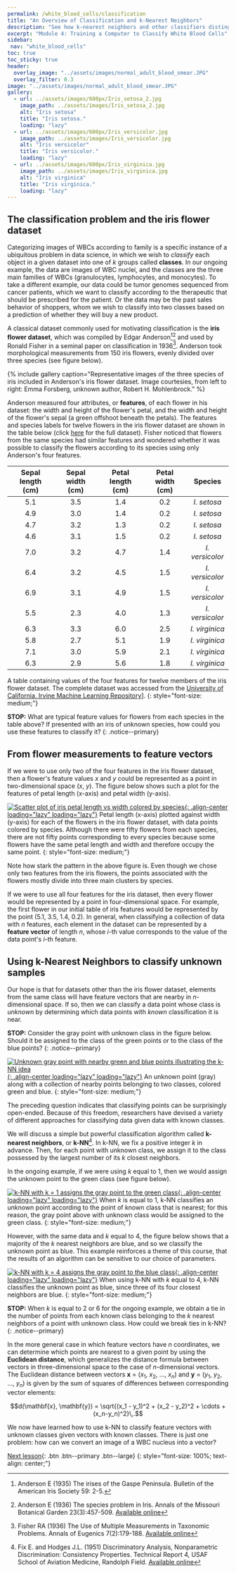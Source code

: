 ```yaml
---
permalink: /white_blood_cells/classification
title: "An Overview of Classification and k-Nearest Neighbors"
description: "See how k-nearest neighbors and other classifiers distinguish leukocyte types based on shape and intensity features."
excerpt: "Module 4: Training a Computer to Classify White Blood Cells"
sidebar:
 nav: "white_blood_cells"
toc: true
toc_sticky: true
header:
  overlay_image: "../assets/images/normal_adult_blood_smear.JPG"
  overlay_filter: 0.3
image: "../assets/images/normal_adult_blood_smear.JPG"
gallery:
  - url: ../assets/images/600px/Iris_setosa_2.jpg
    image_path: ../assets/images/Iris_setosa_2.jpg
    alt: "Iris setosa"
    title: "Iris setosa."
    loading: "lazy"
  - url: ../assets/images/600px/Iris_versicolor.jpg
    image_path: ../assets/images/Iris_versicolor.jpg
    alt: "Iris versicolor"
    title: "Iris versicolor."
    loading: "lazy"
  - url: ../assets/images/600px/Iris_virginica.jpg
    image_path: ../assets/images/Iris_virginica.jpg
    alt: "Iris virginica"
    title: "Iris virginica."
    loading: "lazy"
---
```


## The classification problem and the iris flower dataset

Categorizing images of WBCs according to family is a specific instance of a ubiquitous problem in data science, in which we wish to *classify* each object in a given dataset into one of *k* groups called **classes**. In our ongoing example, the data are images of WBC nuclei, and the classes are the three main families of WBCs (granulocytes, lymphocytes, and monocytes). To take a different example, our data could be tumor genomes sequenced from cancer patients, which we want to classify according to the therapeutic that should be prescribed for the patient. Or the data may be the past sales behavior of shoppers, whom we wish to classify into two classes based on a prediction of whether they will buy a new product.

A classical dataset commonly used for motivating classification is the **iris flower dataset**, which was compiled by Edgar Anderson[^Anderson1935][^Anderson1936] and used by Ronald Fisher in a seminal paper on classification in 1936[^Fisher1936]. Anderson took morphological measurements from 150 iris flowers, evenly divided over three species (see figure below).

{% include gallery caption="Representative images of the three species of iris included in Anderson's iris flower dataset. Image courtesies, from left to right: Emma Forsberg, unknown author, Robert H. Mohlenbrock." %}

Anderson measured four attributes, or **features**, of each flower in his dataset: the width and height of the flower's petal, and the width and height of the flower's sepal (a green offshoot beneath the petals). The features and species labels for twelve flowers in the iris flower dataset are shown in the table below (click [here](../downloads/iris.csv) for the full dataset). Fisher noticed that flowers from the same species had similar features and wondered whether it was possible to classify the flowers according to its species using only Anderson's four features.

| Sepal length (cm) | Sepal width (cm) | Petal length (cm) | Petal width (cm) | Species |
| :----: | :----: | :----: | :----: | :----: |
| 5.1 | 3.5 | 1.4 | 0.2 | *I. setosa* |
| 4.9 | 3.0 | 1.4 | 0.2 | *I. setosa* |
| 4.7 | 3.2 | 1.3 | 0.2 | *I. setosa* |
| 4.6 | 3.1 | 1.5 | 0.2 | *I. setosa* |
| 7.0 | 3.2 | 4.7 | 1.4 | *I. versicolor* |
| 6.4 | 3.2 | 4.5 | 1.5 | *I. versicolor* |
| 6.9 | 3.1 | 4.9 | 1.5 | *I. versicolor* |
| 5.5 | 2.3 | 4.0 | 1.3 | *I. versicolor* |
| 6.3 | 3.3 | 6.0 | 2.5 | *I. virginica* |
| 5.8 | 2.7 | 5.1 | 1.9 | *I. virginica* |
| 7.1 | 3.0 | 5.9 | 2.1 | *I. virginica* |
| 6.3 | 2.9 | 5.6 | 1.8 | *I. virginica* |

A table containing values of the four features for twelve members of the iris flower dataset. The complete dataset was accessed from the <a target="_blank" href="https://archive.ics.uci.edu/ml/datasets/iris">University of California, Irvine Machine Learning Repository</a>].
{: style="font-size: medium;"}

**STOP:** What are typical feature values for flowers from each species in the table above? If presented with an iris of unknown species, how could you use these features to classify it?
{: .notice--primary}

## From flower measurements to feature vectors

If we were to use only two of the four features in the iris flower dataset, then a flower's feature values *x* and *y* could be represented as a point in two-dimensional space (*x*, *y*). The figure below shows such a plot for the features of petal length (x-axis) and petal width (y-axis).

[![Scatter plot of iris petal length vs width colored by species](../assets/images/600px/iris_petal_data.png){: .align-center loading="lazy" loading="lazy"}](../assets/images/iris_petal_data.png)
Petal length (x-axis) plotted against width (y-axis) for each of the flowers in the iris flower dataset, with data points colored by species. Although there were fifty flowers from each species, there are not fifty points corresponding to every species because some flowers have the same petal length and width and therefore occupy the same point.
{: style="font-size: medium;"}

Note how stark the pattern in the above figure is. Even though we chose only two features from the iris flowers, the points associated with the flowers mostly divide into three main clusters by species.

If we were to use all four features for the iris dataset, then every flower would be represented by a point in four-dimensional space. For example, the first flower in our initial table of iris features would be represented by the point (5.1, 3.5, 1.4, 0.2). In general, when classifying a collection of data with *n* features, each element in the dataset can be represented by a **feature vector** of length *n*, whose *i*-th value corresponds to the value of the data point's *i*-th feature.

## Using k-Nearest Neighbors to classify unknown samples

Our hope is that for datasets other than the iris flower dataset, elements from the same class will have feature vectors that are nearby in *n*-dimensional space. If so, then we can classify a data point whose class is *unknown* by determining which data points with *known* classification it is near.

**STOP:** Consider the gray point with unknown class in the figure below. Should it be assigned to the class of the green points or to the class of the blue points?
{: .notice--primary}

[![Unknown gray point with nearby green and blue points illustrating the k-NN idea](../assets/images/600px/knn_neighborhood.png){: .align-center loading="lazy" loading="lazy"}](../assets/images/knn_neighborhood.png)
An unknown point (gray) along with a collection of nearby points belonging to two classes, colored green and blue.
{: style="font-size: medium;"}

The preceding question indicates that classifying points can be surprisingly open-ended. Because of this freedom, researchers have devised a variety of different approaches for classifying data given data with known classes.

We will discuss a simple but powerful classification algorithm called **k-nearest neighbors**, or **k-NN**[^FixHodges1951]. In k-NN, we fix a positive integer *k* in advance. Then, for each point with unknown class, we assign it to the class possessed by the largest number of its *k* closest neighbors.

In the ongoing example, if we were using *k* equal to 1, then we would assign the unknown point to the green class (see figure below).

[![k-NN with k = 1 assigns the gray point to the green class](../assets/images/600px/knn_neighborhood_k=1.png){: .align-center loading="lazy" loading="lazy"}](../assets/images/knn_neighborhood_k=1.png)
When *k* is equal to 1, k-NN classifies an unknown point according to the point of known class that is nearest; for this reason, the gray point above with unknown class would be assigned to the green class.
{: style="font-size: medium;"}

However, with the same data and *k* equal to 4, the figure below shows that a majority of the *k* nearest neighbors are blue, and so we classify the unknown point as blue. This example reinforces a theme of this course, that the results of an algorithm can be sensitive to our choice of parameters.

[![k-NN with k = 4 assigns the gray point to the blue class](../assets/images/600px/knn_neighborhood_k=4.png){: .align-center loading="lazy" loading="lazy"}](../assets/images/knn_neighborhood_k=4.png)
When using k-NN with *k* equal to 4, k-NN classifies the unknown point as blue, since three of its four closest neighbors are blue.
{: style="font-size: medium;"}

**STOP:** When *k* is equal to 2 or 6 for the ongoing example, we obtain a tie in the number of points from each known class belonging to the *k* nearest neighbors of a point with unknown class. How could we break ties in k-NN?
{: .notice--primary}

In the more general case in which feature vectors have *n* coordinates, we can determine which points are nearest to a given point by using the **Euclidean distance**, which generalizes the distance formula between vectors in three-dimensional space to the case of *n*-dimensional vectors. The Euclidean distance between vectors **x** = (*x*<sub>1</sub>, *x*<sub>2</sub>, ..., *x*<sub>*n*</sub>) and **y** = (*y*<sub>1</sub>, *y*<sub>2</sub>, ..., *y*<sub>*n*</sub>) is given by the sum of squares of differences between corresponding vector elements:

$$d(\mathbf{x}, \mathbf{y}) = \sqrt{(x_1 - y_1)^2 + (x_2 - y_2)^2 + \cdots + (x_n-y_n)^2}\,.$$

We now have learned how to use k-NN to classify feature vectors with unknown classes given vectors with known classes. There is just one problem: how can we convert an image of a WBC nucleus into a vector?

[Next lesson](shape_space){: .btn .btn--primary .btn--large}
{: style="font-size: 100%; text-align: center;"}

[^Anderson1935]: Anderson E (1935) The irises of the Gaspe Peninsula. Bulletin of the American Iris Society 59: 2-5.

[^Anderson1936]: Anderson E (1936) The species problem in Iris. Annals of the Missouri Botanical Garden 23(3):457-509. [Available online](https://www.jstor.org/stable/2394164?origin=crossref)

[^Fisher1936]: Fisher RA (1936) The Use of Multiple Measurements in Taxonomic Problems. Annals of Eugenics 7(2):179-188. [Available online](https://doi.org/10.1111/j.1469-1809.1936.tb02137.x)

[^FixHodges1951]: Fix E. and Hodges J.L. (1951) Discriminatory Analysis, Nonparametric Discrimination: Consistency Properties. Technical Report 4, USAF School of Aviation Medicine, Randolph Field. [Available online](https://www.jstor.org/stable/1403797)
